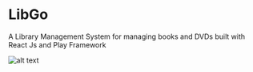 # LibGo
A Library Management System for managing books and DVDs built with React Js and Play Framework

![alt text](http://url/to/img.png)
